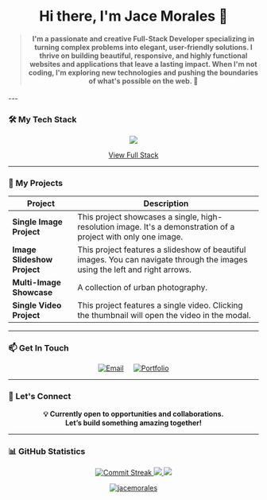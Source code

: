 <h1 align="center">Hi there, I'm Jace Morales 👋</h1>

<blockquote>
<h4 align="center">I'm a passionate and creative Full-Stack Developer specializing in turning complex problems into elegant, user-friendly solutions. I thrive on building beautiful, responsive, and highly functional websites and applications that leave a lasting impact. When I'm not coding, I'm exploring new technologies and pushing the boundaries of what's possible on the web. 🚀</h4>
</blockquote>
---

### 🛠️ My Tech Stack

<p align="center">
  <a href="https://skillicons.dev">
    <img src="https://skillicons.dev/icons?i=js,ts,php,ruby,python,kotlin,dart" />
  </a>
</p>
<p align="center">
  <a href="https://jacemorales.netlify.app/dcs/tech_stack">View Full Stack</a>
</p>

---

### 🚀 My Projects

| Project                   | Description                                                                                             |
| ------------------------- | ------------------------------------------------------------------------------------------------------- |
| **Single Image Project**  | This project showcases a single, high-resolution image. It's a demonstration of a project with only one image. |
| **Image Slideshow Project**| This project features a slideshow of beautiful images. You can navigate through the images using the left and right arrows. |
| **Multi-Image Showcase**  | A collection of urban photography.                                                                      |
| **Single Video Project**  | This project features a single video. Clicking the thumbnail will open the video in the modal.         |

---

### 📫 Get In Touch

<p align="center">
  <a href="mailto:jacemorales54321@gmail.com"><img alt="Email" src="https://img.shields.io/badge/Email-D14836?style=for-the-badge&logo=gmail&logoColor=white"></a>
  &nbsp;&nbsp;&nbsp;
  <a href="https://github.com/jacemorales"><img alt="Portfolio" src="https://img.shields.io/badge/Portfolio-255E63?style=for-the-badge&logo=hyper&logoColor=white"></a>
</p>

---

### 🤝 Let's Connect

<p align="center">
  <b>💡 Currently open to opportunities and collaborations.<br/>Let’s build something amazing together!</b>
</p>

---

### 📊 GitHub Statistics

<p align="center">
  <a href="https://github.com/anuraghazra/github-readme-stats">
  <img src="https://github-readme-streak-stats.herokuapp.com/?user=jacemorales&theme=react&hide_border=true" alt="Commit Streak" />
<img src="https://github-readme-stats.vercel.app/api?username=jacemorales&show_icons=true&hide=prs,issues,contribs&count_private=true&include_all_commits=true" />
<img src="https://github-profile-summary-cards.vercel.app/api/cards/stats?username=jacemorales&theme=radical" />

</a>
</p>
<p align="center">
  <a href="https://github.com/ryo-ma/github-profile-trophy"><img src="https://github-profile-trophy.vercel.app/?username=jacemorales&theme=radical" alt="jacemorales" /></a>
</p>